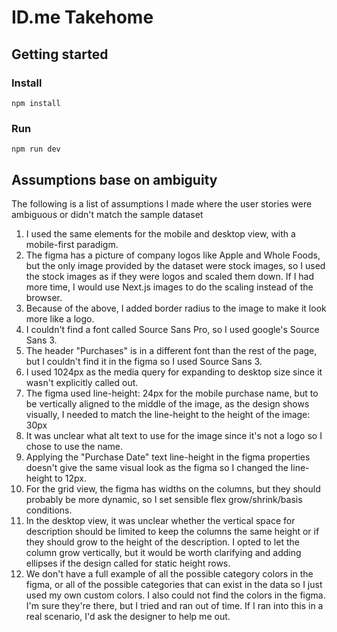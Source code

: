 # ID.me Takehome

## Getting started

### Install

```
npm install
```

### Run

```
npm run dev
```

## Assumptions base on ambiguity

The following is a list of assumptions I made where the user stories were ambiguous or didn't match the sample dataset

1. I used the same elements for the mobile and desktop view, with a mobile-first paradigm.
1. The figma has a picture of company logos like Apple and Whole Foods, but the only image provided by the dataset were stock images, so I used the stock images as if they were logos and scaled them down. If I had more time, I would use Next.js images to do the scaling instead of the browser.
1. Because of the above, I added border radius to the image to make it look more like a logo.
1. I couldn't find a font called Source Sans Pro, so I used google's Source Sans 3.
1. The header "Purchases" is in a different font than the rest of the page, but I couldn't find it in the figma so I used Source Sans 3.
1. I used 1024px as the media query for expanding to desktop size since it wasn't explicitly called out.
1. The figma used line-height: 24px for the mobile purchase name, but to be vertically aligned to the middle of the image, as the design shows visually, I needed to match the line-height to the height of the image: 30px
1. It was unclear what alt text to use for the image since it's not a logo so I chose to use the name.
1. Applying the "Purchase Date" text line-height in the figma properties doesn't give the same visual look as the figma so I changed the line-height to 12px.
1. For the grid view, the figma has widths on the columns, but they should probably be more dynamic, so I set sensible flex grow/shrink/basis conditions.
1. In the desktop view, it was unclear whether the vertical space for description should be limited to keep the columns the same height or if they should grow to the height of the description. I opted to let the column grow vertically, but it would be worth clarifying and adding ellipses if the design called for static height rows.
1. We don't have a full example of all the possible category colors in the figma, or all of the possible categories that can exist in the data so I just used my own custom colors. I also could not find the colors in the figma. I'm sure they're there, but I tried and ran out of time. If I ran into this in a real scenario, I'd ask the designer to help me out.
